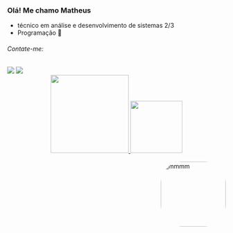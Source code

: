 ### Olá! Me chamo Matheus

- técnico em análise e desenvolvimento de sistemas 2/3
- Programação 🖤

</div>
    <h6> Contate-me: </h6>
  <div>    
  <a href = "mailto: matheusenrico07@gmail.com"><img src="https://img.shields.io/badge/-Gmail-%23333?style=for-the-badge&logo=gmail&logoColor=white" target="_blank"></a>
    <a href="https://instagram.com/math3us_s4ntos" target="_blank"><img src="https://img.shields.io/badge/-Instagram-%23E4405F?style=for-the-badge&logo=instagram&logoColor=white" target="_blank"></a>
<div align="center">
  <a href="https://github.com/matheusenricocsb">
  <img height="180em" src="https://github-readme-stats.vercel.app/api?username=matheusenricocsb&show_icons=true&theme=dark&include_all_commits=true&count_private=true"/>
  <img height="120em" src="https://github-readme-stats.vercel.app/api/top-langs/?username=matheusenricocsb&layout=compact&langs_count=7&theme=dark"/>
</div>
  <div style="display: inline_block"><br>
     <img align="right" alt="mmmm" src="https://i0.wp.com/media1.tenor.com/images/14623938aaa95cce97cc66b45ae55b51/tenor.gif?resize=270%2C270&ssl=1" height="150" style="border-radius:50px;"
    
</div>


